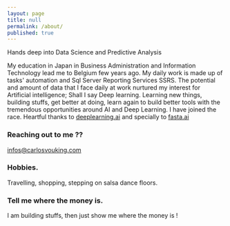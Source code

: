 ```yaml
---
layout: page
title: null
permalink: /about/
published: true
---
```


Hands deep into Data Science and Predictive Analysis

 My education in Japan in Business Administration and Information Technology lead me to Belgium few years ago.  My daily work is made up of tasks' automation and Sql Server Reporting Services SSRS. The potential and amount of data that I face daily at work nurtured my interest for Artificial intelligence; Shall I say Deep learning. 
 Learning new things, building stuffs, get better at doing, learn again to build better tools with the tremendous opportunities around AI and Deep Learning. I have joined the race.
Heartful thanks to [deeplearning.ai](deeplearning.ai) and specially to [fasta.ai](fast.ai)



### Reaching out to me ??

[infos@carlosvouking.com](mailto:infos@carlosvouking.com)

### Hobbies.

Travelling, shopping, stepping on salsa dance floors.


### Tell me where the money is.

I am building stuffs, then just show me where the money is !
